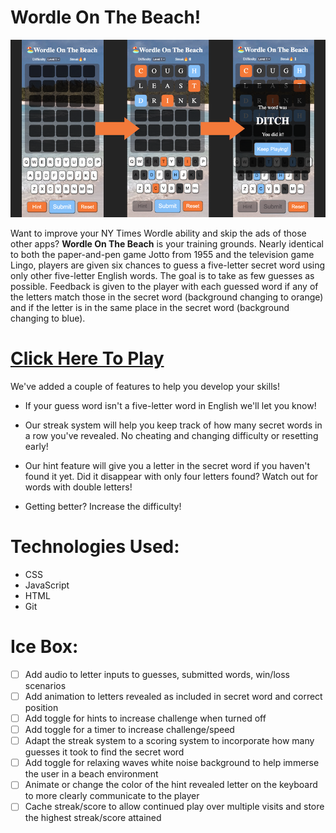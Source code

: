 # Wordle On The Beach!
![WordleGamePlay](./Assets/Images/wordle-readme-photo.png "Wordle Game Play Photo")

Want to improve your NY Times Wordle ability and skip the ads of those other apps? **Wordle On The Beach** is your training grounds. Nearly identical to both the paper-and-pen game Jotto from 1955 and the television game Lingo, players are given six chances to guess a five-letter secret word using only other five-letter English words. The goal is to take as few guesses as possible. Feedback is given to the player with each guessed word if any of the letters match those in the secret word (background changing to orange) and if the letter is in the same place in the secret word (background changing to blue).

# **[Click Here To Play](https://wordle-on-the-beach.netlify.app/)**


We've added a couple of features to help you develop your skills! 
* If your guess word isn't a five-letter word in English we'll let you know!

* Our streak system will help you keep track of how many secret words in a row you've revealed. No cheating and changing difficulty or resetting early!

* Our hint feature will give you a letter in the secret word if you haven't found it yet. Did it disappear with only four letters found? Watch out for words with double letters!

* Getting better? Increase the difficulty!


# **Technologies Used:**
* CSS
* JavaScript
* HTML
* Git


# **Ice Box:**
- [ ] Add audio to letter inputs to guesses, submitted words, win/loss scenarios
- [ ] Add animation to letters revealed as included in secret word and correct position
- [ ] Add toggle for hints to increase challenge when turned off
- [ ] Add toggle for a timer to increase challenge/speed
- [ ] Adapt the streak system to a scoring system to incorporate how many guesses it took to find the secret word
- [ ] Add toggle for relaxing waves white noise background to help immerse the user in a beach environment
- [ ] Animate or change the color of the hint revealed letter on the keyboard to more clearly communicate to the player
- [ ] Cache streak/score to allow continued play over multiple visits and store the highest streak/score attained
